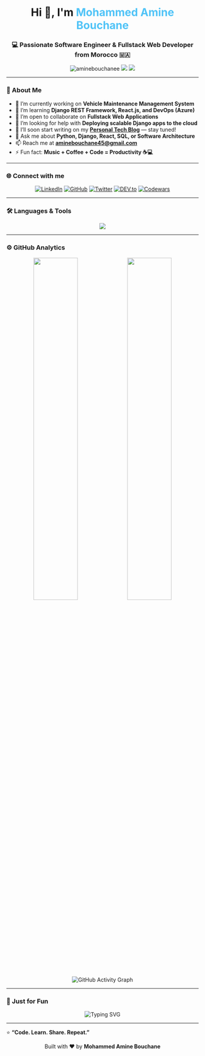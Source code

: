 <!-- 💫 Animated GitHub Profile by Mohammed Amine Bouchane -->

<h1 align="center">Hi 👋, I'm <span style="color:#4FC3F7;">Mohammed Amine Bouchane</span></h1>
<h3 align="center">💻 Passionate Software Engineer & Fullstack Web Developer from Morocco 🇲🇦</h3>

<p align="center">
  <img src="https://komarev.com/ghpvc/?username=aminebouchanee&label=Profile%20views&color=0e75b6&style=flat" alt="aminebouchanee" />
  <img src="https://img.shields.io/badge/Focus-Django%20%7C%20React%20%7C%20DevOps-blue" />
  <img src="https://img.shields.io/badge/From-Morocco-FF0000?style=flat&logo=google-earth" />
</p>

---

### 🚀 About Me  

- 🔭 I’m currently working on **Vehicle Maintenance Management System**  
- 🌱 I’m learning **Django REST Framework, React.js, and DevOps (Azure)**  
- 👯 I’m open to collaborate on **Fullstack Web Applications**  
- 🤝 I’m looking for help with **Deploying scalable Django apps to the cloud**  
- 📝 I’ll soon start writing on my **[Personal Tech Blog](#)** — stay tuned!  
- 💬 Ask me about **Python, Django, React, SQL, or Software Architecture**  
- 📫 Reach me at **aminebouchane45@gmail.com**  
- ⚡ Fun fact: **Music + Coffee + Code = Productivity ☕💻**  

---

### 🌐 Connect with me  
<p align="center">
  <a href="https://linkedin.com/in/aminebouchane" target="_blank"><img src="https://img.shields.io/badge/LinkedIn-0077B5.svg?style=for-the-badge&logo=linkedin&logoColor=white" alt="LinkedIn"/></a>
  <a href="https://github.com/aminebouchanee" target="_blank"><img src="https://img.shields.io/badge/GitHub-100000.svg?style=for-the-badge&logo=github&logoColor=white" alt="GitHub"/></a>
  <a href="https://twitter.com/aminebouchanee" target="_blank"><img src="https://img.shields.io/badge/Twitter-1DA1F2.svg?style=for-the-badge&logo=twitter&logoColor=white" alt="Twitter"/></a>
  <a href="https://dev.to/aminebouchane" target="_blank"><img src="https://img.shields.io/badge/DEV.to-0A0A0A.svg?style=for-the-badge&logo=dev.to&logoColor=white" alt="DEV.to"/></a>
  <a href="https://www.codewars.com/users/aminebouchanee" target="_blank"><img src="https://img.shields.io/badge/Codewars-B1361E?style=for-the-badge&logo=codewars&logoColor=grey" alt="Codewars"/></a>
</p>

---

### 🛠️ Languages & Tools  

<p align="center">
  <img src="https://skillicons.dev/icons?i=python,django,react,js,html,css,bootstrap,php,mysql,postgresql,azure,docker,git,linux,java,spring,nodejs,c,cpp,cs" />
</p>

---

### ⚙️ GitHub Analytics  

<p align="center">
  <img width="48%" src="https://github-readme-stats.vercel.app/api?username=aminebouchanee&show_icons=true&theme=react&hide_border=true" />
  <img width="48%" src="https://github-readme-streak-stats.herokuapp.com/?user=aminebouchanee&theme=react&hide_border=true" />
</p>

<p align="center">
  <img src="https://github-readme-activity-graph.vercel.app/graph?username=aminebouchanee&theme=react-dark&hide_border=true" alt="GitHub Activity Graph" />
</p>

---

### 🎵 Just for Fun  
<p align="center">
  <img src="https://readme-typing-svg.demolab.com?font=Poppins&weight=600&size=24&pause=1000&color=4FC3F7&center=true&vCenter=true&width=600&lines=Fullstack+Developer+%7C+Problem+Solver;Passionate+about+Clean+Code+%26+Innovation;Lifelong+Learner+🚀" alt="Typing SVG" />
</p>

---

⭐ **“Code. Learn. Share. Repeat.”**  
<p align="center">Built with ❤️ by <strong>Mohammed Amine Bouchane</strong></p>
